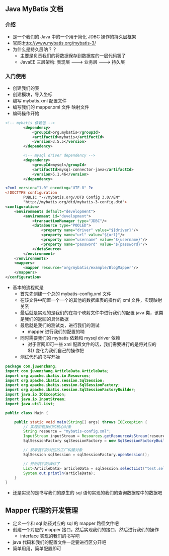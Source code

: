 ## Java MyBatis 文档

### 介绍
* 是一个我们的 Java 中的一个用于简化 JDBC 操作的持久层框架
* 官网:http://www.mybatis.org/mybatis-3/
* 为什么是持久层呐？？
  * 主要是负责我们的将数据保存到数据库的一层代码罢了
  * JavaEE 三层架构: 表现层 ---> 业务层 ---> 持久层

### 入门使用
* 创建我们的表
* 创建模块，导入坐标
* 编写 mybatis.xml 配置文件
* 编写我们的 mapper.xml 文件 映射文件
* 编码操作开始
```xml
<!-- mybatis 依赖包 -->
        <dependency>
            <groupId>org.mybatis</groupId>
            <artifactId>mybatis</artifactId>
            <version>3.5.5</version>
        </dependency>

        <!-- mysql driver dependency -->
        <dependency>
            <groupId>mysql</groupId>
            <artifactId>mysql-connector-java</artifactId>
            <version>5.1.46</version>
        </dependency>
```
```xml
<?xml version="1.0" encoding="UTF-8" ?>
<!DOCTYPE configuration
        PUBLIC "-//mybatis.org//DTD Config 3.0//EN"
        "http://mybatis.org/dtd/mybatis-3-config.dtd">
<configuration>
    <environments default="development">
        <environment id="development">
            <transactionManager type="JDBC"/>
            <dataSource type="POOLED">
                <property name="driver" value="${driver}"/>
                <property name="url" value="${url}"/>
                <property name="username" value="${username}"/>
                <property name="password" value="${password}"/>
            </dataSource>
        </environment>
    </environments>
    <mappers>
        <mapper resource="org/mybatis/example/BlogMapper"/>
    </mappers>
</configuration>
```
* 基本的流程就是
  * 首先先创建一个总的 mybatis-config.xml 文件
  * 在该文件中配置一个一个的其他的数据库表的操作的 xml 文件，实现映射关系
  * 最后就是实现的是我们的在每个映射文件中进行我们的配置 java 类，该类是我们的返回的具体数据
  * 最后就是我们的测试类，进行我们的测试
    * mapper 进行我们的配置的呐
  * 同时需要我们的 mybatis 依赖和 mysql driver 依赖
    * 对于官网即可一些 xml 配置文件的话，我们需要进行的是将对应的 ${} 变化为我们自己的操作把
  * 测试代码的书写开始
```java
package com.juwenzhang;
import com.juwenzhang.ArticleData.ArticleData;
import org.apache.ibatis.io.Resources;
import org.apache.ibatis.session.SqlSession;
import org.apache.ibatis.session.SqlSessionFactory;
import org.apache.ibatis.session.SqlSessionFactoryBuilder;
import java.io.IOException;
import java.io.InputStream;
import java.util.List;

public class Main {

    public static void main(String[] args) throws IOException {
        // 实现加载我们的核心对象
        String resource = "mybatis-config.xml";
        InputStream inputStream = Resources.getResourceAsStream(resource);
        SqlSessionFactory sqlSessionFactory = new SqlSessionFactoryBuilder().build(inputStream);

        // 获取我们的对应的工厂构建对象
        SqlSession sqlSession = sqlSessionFactory.openSession();

        // 开始我们的操作了
        List<ArticleData> articleData = sqlSession.selectList("test.selectAll");
        System.out.println(articleData);
    }
}
```
* 还是实现的是书写我们的原生的 sql 语句实现的我们的查询数据库中的数据吧

## Mapper 代理的开发管理
* 定义一个和 sql 路径对应的 sql 的 mapper 路径文件吧
* 创建一个对应的 mapper 接口，然后实现我们的接口，然后进行我们的操作
  * interface 实现的我们的书写吧
* java 代码和我们的配置文件一定要进行区分开吧
* 简单用用，简单配置即可